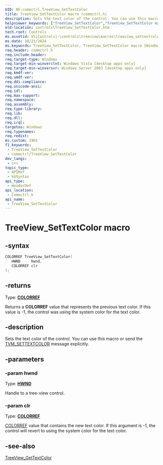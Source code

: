 ```yaml
---
UID: NF:commctrl.TreeView_SetTextColor
title: TreeView_SetTextColor macro (commctrl.h)
description: Sets the text color of the control. You can use this macro or send the TVM_SETTEXTCOLOR message explicitly.
helpviewer_keywords: ["TreeView_SetTextColor","TreeView_SetTextColor macro [Windows Controls]","_win32_TreeView_SetTextColor","_win32_TreeView_SetTextColor_cpp","commctrl/TreeView_SetTextColor","controls.TreeView_SetTextColor","controls._win32_TreeView_SetTextColor"]
old-location: controls\TreeView_SetTextColor.htm
tech.root: Controls
ms.assetid: VS|Controls|~\controls\treeview\macros\treeview_settextcolor.htm
ms.date: 10/21/2024
ms.keywords: TreeView_SetTextColor, TreeView_SetTextColor macro [Windows Controls], _win32_TreeView_SetTextColor, _win32_TreeView_SetTextColor_cpp, commctrl/TreeView_SetTextColor, controls.TreeView_SetTextColor, controls._win32_TreeView_SetTextColor
req.header: commctrl.h
req.include-header: 
req.target-type: Windows
req.target-min-winverclnt: Windows Vista [desktop apps only]
req.target-min-winversvr: Windows Server 2003 [desktop apps only]
req.kmdf-ver: 
req.umdf-ver: 
req.ddi-compliance: 
req.unicode-ansi: 
req.idl: 
req.max-support: 
req.namespace: 
req.assembly: 
req.type-library: 
req.lib: 
req.dll: 
req.irql: 
targetos: Windows
req.typenames: 
req.redist: 
ms.custom: 19H1
f1_keywords:
 - TreeView_SetTextColor
 - commctrl/TreeView_SetTextColor
dev_langs:
 - c++
topic_type:
 - APIRef
 - kbSyntax
api_type:
 - HeaderDef
api_location:
 - Commctrl.h
api_name:
 - TreeView_SetTextColor
---
```


# TreeView_SetTextColor macro

## -syntax

```cpp
COLORREF TreeView_SetTextColor(
   HWND     hwnd,
   COLORREF clr
);
```

## -returns

Type: **[COLORREF](/windows/desktop/winprog/windows-data-types)**

Returns a <b>COLORREF</b> value that represents the previous text color. If this value is -1, the control was using the system color for the text color.


## -description

Sets the text color of the control. You can use this macro or send the <a href="/windows/desktop/Controls/tvm-settextcolor">TVM_SETTEXTCOLOR</a> message explicitly.

## -parameters

### -param hwnd

Type: <b><a href="/windows/desktop/WinProg/windows-data-types">HWND</a></b>

Handle to a tree-view control.

### -param clr

Type: <b><a href="/windows/desktop/WinProg/windows-data-types">COLORREF</a></b>


<a href="/windows/desktop/gdi/colorref">COLORREF</a> value that contains the new text color. If this argument is -1, the control will revert to using the system color for the text color.

## -see-also

<a href="/windows/desktop/api/commctrl/nf-commctrl-treeview_gettextcolor">TreeView_GetTextColor</a>

